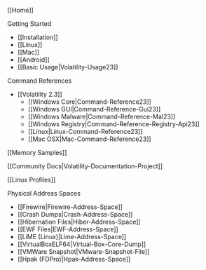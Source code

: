 [[Home]]

Getting Started
* [[Installation]]
* [[Linux]]
* [[Mac]]
* [[Android]]
* [[Basic Usage|Volatility-Usage23]]

Command References 
* [[Volatility 2.3]]
    * [[Windows Core|Command-Reference23]]
    * [[Windows GUI|Command-Reference-Gui23]]
    * [[Windows Malware|Command-Reference-Mal23]]
    * [[Windows Registry|Command-Reference-Registry-Api23]]
    * [[Linux|Linux-Command-Reference23]]
    * [[Mac OSX|Mac-Command-Reference23]]

[[Memory Samples]]

[[Community Docs|Volatility-Documentation-Project]]

[[Linux Profiles]]

Physical Address Spaces
* [[Firewire|Firewire-Address-Space]]
* [[Crash Dumps|Crash-Address-Space]]
* [[Hibernation Files|Hiber-Address-Space]]
* [[EWF Files|EWF-Address-Space]]
* [[LiME (Linux)|Lime-Address-Space]]
* [[VirtualBoxELF64|Virtual-Box-Core-Dump]]
* [[VMWare Snapshot|VMware-Snapshot-File]]
* [[Hpak (FDPro)|Hpak-Address-Space]]

